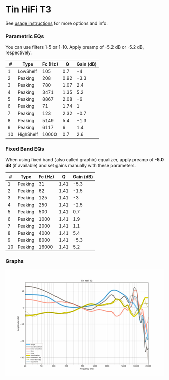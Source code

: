 # Tin HiFi T3
See [usage instructions](https://github.com/jaakkopasanen/AutoEq#usage) for more options and info.

### Parametric EQs
You can use filters 1-5 or 1-10. Apply preamp of -5.2 dB or -5.2 dB, respectively.

|   # | Type      |   Fc (Hz) |    Q |   Gain (dB) |
|-----|-----------|-----------|------|-------------|
|   1 | LowShelf  |       105 | 0.7  |        -4   |
|   2 | Peaking   |       208 | 0.92 |        -3.3 |
|   3 | Peaking   |       780 | 1.07 |         2.4 |
|   4 | Peaking   |      3471 | 1.35 |         5.2 |
|   5 | Peaking   |      8867 | 2.08 |        -6   |
|   6 | Peaking   |        71 | 1.74 |         1   |
|   7 | Peaking   |       123 | 2.32 |        -0.7 |
|   8 | Peaking   |      5149 | 5.4  |        -1.3 |
|   9 | Peaking   |      6117 | 6    |         1.4 |
|  10 | HighShelf |     10000 | 0.7  |         2.6 |

### Fixed Band EQs
When using fixed band (also called graphic) equalizer, apply preamp of **-5.0 dB** (if available) and set gains manually with these parameters.

|   # | Type    |   Fc (Hz) |    Q |   Gain (dB) |
|-----|---------|-----------|------|-------------|
|   1 | Peaking |        31 | 1.41 |        -5.3 |
|   2 | Peaking |        62 | 1.41 |        -1.5 |
|   3 | Peaking |       125 | 1.41 |        -3   |
|   4 | Peaking |       250 | 1.41 |        -2.5 |
|   5 | Peaking |       500 | 1.41 |         0.7 |
|   6 | Peaking |      1000 | 1.41 |         1.9 |
|   7 | Peaking |      2000 | 1.41 |         1.1 |
|   8 | Peaking |      4000 | 1.41 |         5.4 |
|   9 | Peaking |      8000 | 1.41 |        -5.3 |
|  10 | Peaking |     16000 | 1.41 |         5.2 |

### Graphs
![](./Tin%20HiFi%20T3.png)
